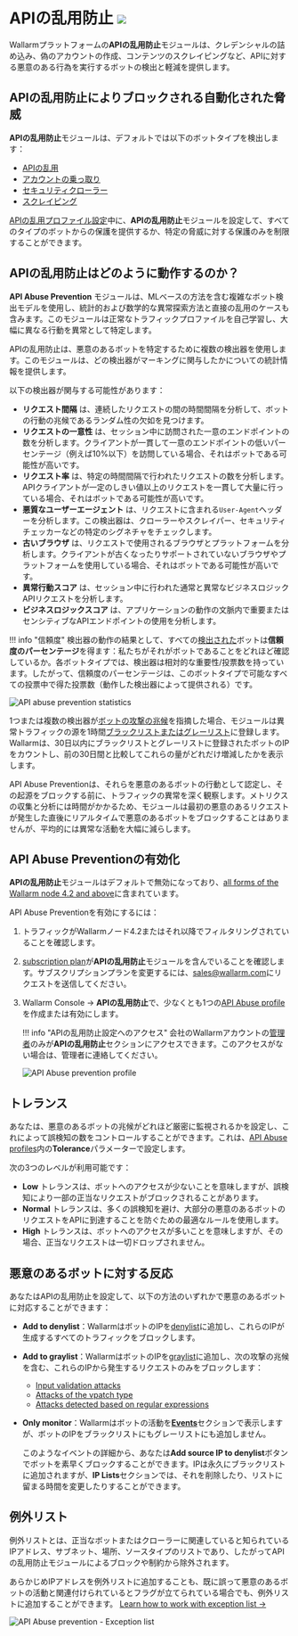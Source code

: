 # APIの乱用防止 <a href="../subscription-plans/#subscription-plans"><img src="../../images/api-security-tag.svg" style="border: none;"></a>

Wallarmプラットフォームの**APIの乱用防止**モジュールは、クレデンシャルの詰め込み、偽のアカウントの作成、コンテンツのスクレイピングなど、APIに対する悪意のある行為を実行するボットの検出と軽減を提供します。

## APIの乱用防止によりブロックされる自動化された脅威

**APIの乱用防止**モジュールは、デフォルトでは以下のボットタイプを検出します：

* [APIの乱用](../attacks-vulns-list.md#api-abuse)
* [アカウントの乗っ取り](../attacks-vulns-list.md#api-abuse-account-takeover)
* [セキュリティクローラー](../attacks-vulns-list.md#api-abuse-security-crawlers)
* [スクレイピング](../attacks-vulns-list.md#api-abuse-scraping)

[APIの乱用プロファイル設定](../api-abuse-prevention/setup.md#creating-api-abuse-profile)中に、**APIの乱用防止**モジュールを設定して、すべてのタイプのボットからの保護を提供するか、特定の脅威に対する保護のみを制限することができます。

## APIの乱用防止はどのように動作するのか？

**API Abuse Prevention** モジュールは、MLベースの方法を含む複雑なボット検出モデルを使用し、統計的および数学的な異常探索方法と直接の乱用のケースも含みます。このモジュールは正常なトラフィックプロファイルを自己学習し、大幅に異なる行動を異常として特定します。

APIの乱用防止は、悪意のあるボットを特定するために複数の検出器を使用します。このモジュールは、どの検出器がマーキングに関与したかについての統計情報を提供します。

以下の検出器が関与する可能性があります：

* **リクエスト間隔** は、連続したリクエストの間の時間間隔を分析して、ボットの行動の兆候であるランダム性の欠如を見つけます。
* **リクエストの一意性** は、セッション中に訪問された一意のエンドポイントの数を分析します。クライアントが一貫して一意のエンドポイントの低いパーセンテージ（例えば10%以下）を訪問している場合、それはボットである可能性が高いです。
* **リクエスト率** は、特定の時間間隔で行われたリクエストの数を分析します。APIクライアントが一定のしきい値以上のリクエストを一貫して大量に行っている場合、それはボットである可能性が高いです。
* **悪質なユーザーエージェント** は、リクエストに含まれる`User-Agent`ヘッダーを分析します。この検出器は、クローラーやスクレイパー、セキュリティチェッカーなどの特定のシグネチャをチェックします。
* **古いブラウザ** は、リクエストで使用されるブラウザとプラットフォームを分析します。クライアントが古くなったりサポートされていないブラウザやプラットフォームを使用している場合、それはボットである可能性が高いです。
* **異常行動スコア** は、セッション中に行われた通常と異常なビジネスロジックAPIリクエストを分析します。
* **ビジネスロジックスコア** は、アプリケーションの動作の文脈内で重要またはセンシティブなAPIエンドポイントの使用を分析します。

!!! info "信頼度"
    検出器の動作の結果として、すべての[検出された](../api-abuse-prevention/setup.md#exploring-blocked-malicious-bots-and-their-attacks)ボットは**信頼度のパーセンテージ**を得ます：私たちがそれがボットであることをどれほど確認しているか。各ボットタイプでは、検出器は相対的な重要性/投票数を持っています。したがって、信頼度のパーセンテージは、このボットタイプで可能なすべての投票中で得た投票数（動作した検出器によって提供される）です。

![API abuse prevention statistics](../images/about-wallarm-waf/abi-abuse-prevention/api-abuse-prevention-statistics.png)

1つまたは複数の検出器が[ボットの攻撃の兆候](#automated-threats-blocked-by-api-abuse-prevention)を指摘した場合、モジュールは異常トラフィックの源を1時間[ブラックリストまたはグレーリスト](#reaction-to-malicious-bots)に登録します。Wallarmは、30日以内にブラックリストとグレーリストに登録されたボットのIPをカウントし、前の30日間と比較してこれらの量がどれだけ増減したかを表示します。

API Abuse Preventionは、それらを悪意のあるボットの行動として認定し、その起源をブロックする前に、トラフィックの異常を深く観察します。メトリクスの収集と分析には時間がかかるため、モジュールは最初の悪意のあるリクエストが発生した直後にリアルタイムで悪意のあるボットをブロックすることはありませんが、平均的には異常な活動を大幅に減らします。

## API Abuse Preventionの有効化

**APIの乱用防止**モジュールはデフォルトで無効になっており、[all forms of the Wallarm node 4.2 and above](../installation/supported-deployment-options.md)に含まれています。

API Abuse Preventionを有効にするには：

1. トラフィックがWallarmノード4.2またはそれ以降でフィルタリングされていることを確認します。
1. [subscription plan](../about-wallarm/subscription-plans.md)が**APIの乱用防止**モジュールを含んでいることを確認します。サブスクリプションプランを変更するには、[sales@wallarm.com](mailto:sales@wallarm.com)にリクエストを送信してください。
1. Wallarm Console → **APIの乱用防止**で、少なくとも1つの[API Abuse profile](../api-abuse-prevention/setup.md#creating-api-abuse-profile)を作成または有効にします。

    !!! info "APIの乱用防止設定へのアクセス"
        会社のWallarmアカウントの[管理者](../user-guides/settings/users.md#user-roles)のみが**APIの乱用防止**セクションにアクセスできます。このアクセスがない場合は、管理者に連絡してください。

    ![API Abuse prevention profile](../images/about-wallarm-waf/abi-abuse-prevention/create-api-abuse-prevention.png)

## トレランス

あなたは、悪意のあるボットの兆候がどれほど厳密に監視されるかを設定し、これによって誤検知の数をコントロールすることができます。これは、[API Abuse profiles](../api-abuse-prevention/setup.md#creating-api-abuse-profile)内の**Tolerance**パラメーターで設定します。

次の3つのレベルが利用可能です：

* **Low** トレランスは、ボットへのアクセスが少ないことを意味しますが、誤検知により一部の正当なリクエストがブロックされることがあります。
* **Normal** トレランスは、多くの誤検知を避け、大部分の悪意のあるボットのリクエストをAPIに到達することを防ぐための最適なルールを使用します。
* **High** トレランスは、ボットへのアクセスが多いことを意味しますが、その場合、正当なリクエストは一切ドロップされません。

## 悪意のあるボットに対する反応

あなたはAPIの乱用防止を設定して、以下の方法のいずれかで悪意のあるボットに対応することができます：

* **Add to denylist**：WallarmはボットのIPを[denylist](../user-guides/ip-lists/denylist.md)に追加し、これらのIPが生成するすべてのトラフィックをブロックします。
* **Add to graylist**：WallarmはボットのIPを[graylist](../user-guides/ip-lists/graylist.md)に追加し、次の攻撃の兆候を含む、これらのIPから発生するリクエストのみをブロックします：

    * [Input validation attacks](../about-wallarm/protecting-against-attacks.md#input-validation-attacks)
    * [Attacks of the vpatch type](../user-guides/rules/vpatch-rule.md)
    * [Attacks detected based on regular expressions](../user-guides/rules/regex-rule.md)

* **Only monitor**：Wallarmはボットの活動を[**Events**](../user-guides/events/check-attack.md)セクションで表示しますが、ボットのIPをブラックリストにもグレーリストにも追加しません。 

    このようなイベントの詳細から、あなたは**Add source IP to denylist**ボタンでボットを素早くブロックすることができます。IPは永久にブラックリストに追加されますが、**IP Lists**セクションでは、それを削除したり、リストに留まる時間を変更したりすることができます。

## 例外リスト

例外リストとは、正当なボットまたはクローラーに関連していると知られているIPアドレス、サブネット、場所、ソースタイプのリストであり、したがってAPIの乱用防止モジュールによるブロックや制約から除外されます。

あらかじめIPアドレスを例外リストに追加することも、既に誤って悪意のあるボットの活動と関連付けられているとフラグが立てられている場合でも、例外リストに追加することができます。 [Learn how to work with exception list →](../api-abuse-prevention/exceptions.md)

![API Abuse prevention - Exception list](../images/about-wallarm-waf/abi-abuse-prevention/exception-list.png)
